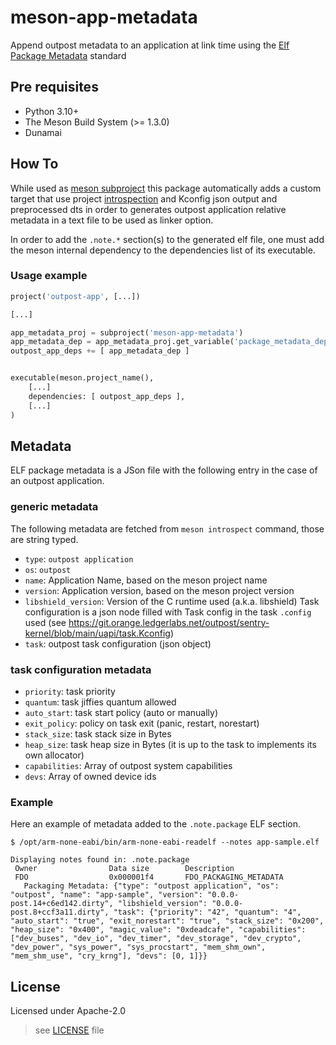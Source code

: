 # meson-app-metadata

Append outpost metadata to an application at link time using the [Elf Package Metadata](https://systemd.io/ELF_PACKAGE_METADATA/) standard

## Pre requisites
 - Python 3.10+
 - The Meson Build System (>= 1.3.0)
 - Dunamai

## How To

While used as [meson subproject](https://mesonbuild.com/Subprojects.html) this package automatically adds a custom target that use project [introspection](https://mesonbuild.com/Commands.html#introspect) and Kconfig json output and preprocessed dts in order to generates outpost application relative metadata in a text file to be used as linker option.

In order to add the `.note.*` section(s) to the generated elf file, one must add the meson internal dependency to the dependencies list of its executable.

### Usage example

```python
project('outpost-app', [...])

[...]

app_metadata_proj = subproject('meson-app-metadata')
app_metadata_dep = app_metadata_proj.get_variable('package_metadata_dep')
outpost_app_deps += [ app_metadata_dep ]


executable(meson.project_name(),
    [...]
    dependencies: [ outpost_app_deps ],
    [...]
)
```

## Metadata

ELF package metadata is a JSon file with the following entry in the case of an outpost application.

### generic metadata
The following metadata are fetched from `meson introspect` command, those are string typed.
 - `type`: `outpost application`
 - `os`: `outpost`
 - `name`: Application Name, based on the meson project name
 - `version`: Application version, based on the meson project version
 - `libshield_version`: Version of the C runtime used (a.k.a. libshield)
 Task configuration is a json node filled with Task config in the task `.config` used (see https://git.orange.ledgerlabs.net/outpost/sentry-kernel/blob/main/uapi/task.Kconfig)
 - `task`: outpost task configuration (json object)

### task configuration metadata
 - `priority`: task priority
 - `quantum`: task jiffies quantum allowed
 - `auto_start`: task start policy (auto or manually)
 - `exit_policy`: policy on task exit (panic, restart, norestart)
 - `stack_size`: task stack size in Bytes
 - `heap_size`: task heap size in Bytes (it is up to the task to implements its own allocator)
 - `capabilities`: Array of outpost system capabilities
 - `devs`: Array of owned device ids

 ### Example
 Here an example of metadata added to the `.note.package` ELF section.

 ```console
 $ /opt/arm-none-eabi/bin/arm-none-eabi-readelf --notes app-sample.elf

Displaying notes found in: .note.package
  Owner                Data size        Description
  FDO                  0x000001f4       FDO_PACKAGING_METADATA
    Packaging Metadata: {"type": "outpost application", "os": "outpost", "name": "app-sample", "version": "0.0.0-post.14+c6ed142.dirty", "libshield_version": "0.0.0-post.8+ccf3a11.dirty", "task": {"priority": "42", "quantum": "4", "auto_start": "true", "exit_norestart": "true", "stack_size": "0x200", "heap_size": "0x400", "magic_value": "0xdeadcafe", "capabilities": ["dev_buses", "dev_io", "dev_timer", "dev_storage", "dev_crypto", "dev_power", "sys_power", "sys_procstart", "mem_shm_own", "mem_shm_use", "cry_krng"], "devs": [0, 1]}}
 ```

## License
Licensed under Apache-2.0

> see [LICENSE](LICENSE) file
